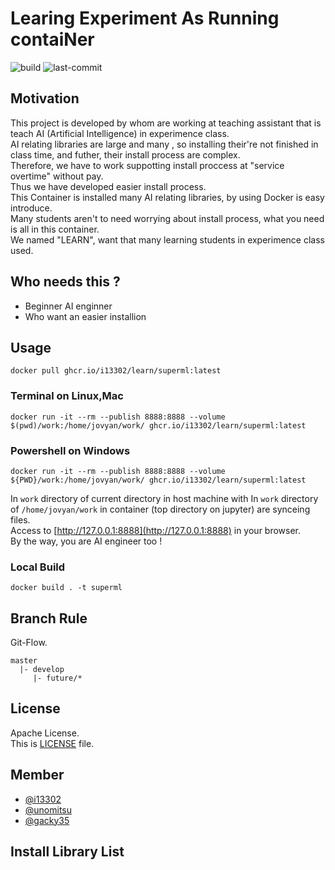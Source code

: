 # Learing Experiment As Running contaiNer
![build](https://img.shields.io/github/workflow/status/i13302/learn/push_image/main)
![last-commit](https://img.shields.io/github/last-commit/i13302/learn)

## Motivation
This project is developed by whom are working at teaching assistant that is teach AI (Artificial Intelligence) in experimence class.   
AI relating libraries are large and many , so installing their're not finished  in class time, and  futher, their install process are complex.  
Therefore, we have to work suppotting install proccess at "service overtime" without pay.   
Thus we have developed easier install process.  
This Container is installed many AI relating libraries, by using Docker is  easy introduce.  
Many students aren't to need worrying about install process, what you need is all in this container.  
We named "LEARN", want that many learning students in experimence class used.  

## Who needs this ?
- Beginner AI enginner
- Who want an easier installion

## Usage 
```
docker pull ghcr.io/i13302/learn/superml:latest
```

### Terminal on Linux,Mac
```
docker run -it --rm --publish 8888:8888 --volume $(pwd)/work:/home/jovyan/work/ ghcr.io/i13302/learn/superml:latest
``` 

### Powershell on Windows
```
docker run -it --rm --publish 8888:8888 --volume ${PWD}/work:/home/jovyan/work/ ghcr.io/i13302/learn/superml:latest
```

In `work` directory of current directory in host machine with In `work` directory of `/home/jovyan/work` in container (top directory on jupyter) are synceing files.  
Access to [http://127.0.0.1:8888](http://127.0.0.1:8888) in your browser.  
By the way, you are AI engineer too !  


### Local Build
```
docker build . -t superml
```

## Branch Rule
Git-Flow.
```
master
  |- develop
     |- future/* 
```

## License
Apache License.  
This is [LICENSE](LICENSE) file.

## Member
- [@i13302](https://github.com/i13302)
- [@unomitsu](https://github.com/unomitsu)
- [@gacky35](https://github.com/gacky35)

## Install Library List


